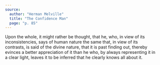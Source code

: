 ```yaml
---
source:
  author: "Herman Melville"
  title: "The Confidence Man"
  page: "p. 85"
---
```


Upon the whole, it might rather be thought, that he, who, in view of its inconsistencies, says of human nature the same that, in view of its contrasts, is said of the divine nature, that it is past finding out, thereby evinces a better appreciation of it than he who, by always representing it in a clear light, leaves it to be inferred that he clearly knows all about it.